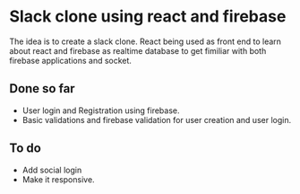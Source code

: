 # Slack clone using react and firebase

The idea is to create a slack clone. React being used as front end to learn about react and firebase as realtime database to get fimiliar with both firebase applications and socket.

## Done so far 

- User login and Registration using firebase.
- Basic validations and firebase validation for user creation and user login.

## To do
- Add social login 
- Make it responsive.